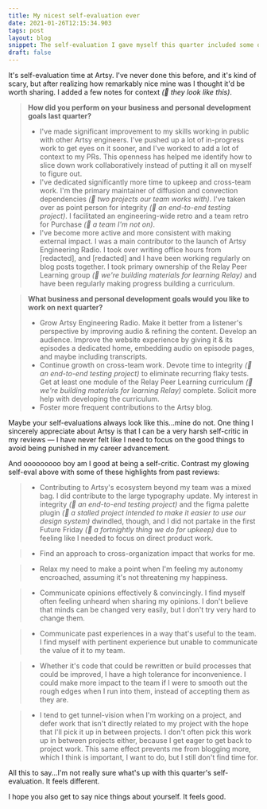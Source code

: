 ```yaml
---
title: My nicest self-evaluation ever
date: 2021-01-26T12:15:34.903
tags: post
layout: blog
snippet: The self-evaluation I gave myself this quarter included some of the nicest words I've ever said about myself.
draft: false
---
```


It's self-evaluation time at Artsy. I've never done this before, and it's kind of scary, but after realizing how remarkably nice mine was I thought it'd be worth sharing. I added a few notes for context _(👋 they look like this)_.

> **How did you perform on your business and personal development goals last quarter?**
> - I've made significant improvement to my skills working in public with other Artsy engineers. I've pushed up a lot of in-progress work to get eyes on it sooner, and I've worked to add a lot of context to my PRs. This openness has helped me identify how to slice down work collaboratively instead of putting it all on myself to figure out.
> - I've dedicated significantly more time to upkeep and cross-team work. I'm the primary maintainer of diffusion and convection dependencies _(👋 two projects our team works with)_. I've taken over as point person for integrity _(👋 an end-to-end testing project)_. I facilitated an engineering-wide retro and a team retro for Purchase _(👋 a team I'm not on)_.
> - I've become more active and more consistent with making external impact. I was a main contributor to the launch of Artsy Engineering Radio. I took over writing office hours from [redacted], and [redacted] and I have been working regularly on blog posts together. I took primary ownership of the Relay Peer Learning group _(👋 we're building materials for learning Relay)_ and have been regularly making progress building a curriculum.

> **What business and personal development goals would you like to work on next quarter?**
> - Grow Artsy Engineering Radio. Make it better from a listener's perspective by improving audio & refining the content. Develop an audience. Improve the website experience by giving it & its episodes a dedicated home, embedding audio on episode pages, and maybe including transcripts.
> - Continue growth on cross-team work. Devote time to integrity _(👋 an end-to-end testing project)_ to eliminate recurring flaky tests. Get at least one module of the Relay Peer Learning curriculum _(👋 we're building materials for learning Relay)_ complete. Solicit more help with developing the curriculum.
> - Foster more frequent contributions to the Artsy blog.

Maybe your self-evaluations always look like this...mine do not. One thing I sincerely appreciate about Artsy is that I can be a very harsh self-critic in my reviews — I have never felt like I need to focus on the good things to avoid being punished in my career advancement. 

And ooooooooo boy am I good at being a self-critic. Contrast my glowing self-eval above with some of these highlights from past reviews: 

> - Contributing to Artsy's ecosystem beyond my team was a mixed bag. I did contribute to the large typography update. My interest in integrity _(👋 an end-to-end testing project)_ and the figma palette plugin _(👋 a stalled project intended to make it easier to use our design system)_ dwindled, though, and I did not partake in the first Future Friday _(👋 a fortnightly thing we do for upkeep)_ due to feeling like I needed to focus on direct product work.

> - Find an approach to cross-organization impact that works for me.

> - Relax my need to make a point when I'm feeling my autonomy encroached, assuming it's not threatening my happiness.

> - Communicate opinions effectively & convincingly. I find myself often feeling unheard when sharing my opinions. I don't believe that minds can be changed very easily, but I don't try very hard to change them.

> - Communicate past experiences in a way that's useful to the team. I find myself with pertinent experience but unable to communicate the value of it to my team.

> - Whether it's code that could be rewritten or build processes that could be improved, I have a high tolerance for inconvenience. I could make more impact to the team if I were to smooth out the rough edges when I run into them, instead of accepting them as they are.

> - I tend to get tunnel-vision when I'm working on a project, and defer work that isn't directly related to my project with the hope that I'll pick it up in between projects. I don't often pick this work up in between projects either, because I get eager to get back to project work. This same effect prevents me from blogging more, which I think is important, I want to do, but I still don't find time for.

All this to say...I'm not really sure what's up with this quarter's self-evaluation. It feels different. 

I hope you also get to say nice things about yourself. It feels good.